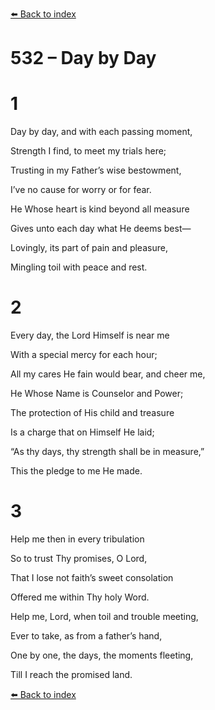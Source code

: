 [⬅️ Back to index](../README.md)

# 532 – Day by Day





# 1

Day by day, and with each passing moment,

Strength I find, to meet my trials here;

Trusting in my Father’s wise bestowment,

I’ve no cause for worry or for fear.

He Whose heart is kind beyond all measure

Gives unto each day what He deems best—

Lovingly, its part of pain and pleasure,

Mingling toil with peace and rest.



# 2

Every day, the Lord Himself is near me

With a special mercy for each hour;

All my cares He fain would bear, and cheer me,

He Whose Name is Counselor and Power;

The protection of His child and treasure

Is a charge that on Himself He laid;

“As thy days, thy strength shall be in measure,”

This the pledge to me He made.



# 3

Help me then in every tribulation

So to trust Thy promises, O Lord,

That I lose not faith’s sweet consolation

Offered me within Thy holy Word.

Help me, Lord, when toil and trouble meeting,

Ever to take, as from a father’s hand,

One by one, the days, the moments fleeting,

Till I reach the promised land.

[⬅️ Back to index](../README.md)
